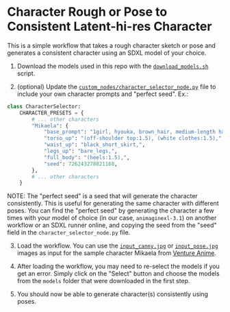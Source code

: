 # Character Rough or Pose to Consistent Latent-hi-res Character

This is a simple workflow that takes a rough character sketch or pose and generates a consistent character using an SDXL model of your choice.

1. Download the models used in this repo with the [`download_models.sh`](../download_models.sh) script.

2. (optional) Update the [`custom_nodes/character_selector_node.py`](custom_nodes/character_selector_node.py) file to include your own character prompts and "perfect seed". Ex.:

```python
class CharacterSelector:
    CHARACTER_PRESETS = {
        # ... other characters
        "Mikaela": {
            "base_prompt": "1girl, hyouka, brown_hair, medium-length hair",
            "torso_up": "(off-shoulder top:1.5), (white clothes:1.5),",
            "waist_up": "black_short_skirt,",
            "legs_up": "bare_legs,",
            "full_body": "(heels:1.5),",
            "seed": 726243278021168,
        },
        # ... other characters
    }
```
NOTE: The "perfect seed" is a seed that will generate the character consistently. This is useful for generating the same character with different poses. You can find the "perfect seed" by generating the character a few times with your model of choice (in our case, `animaginexl-3.1`) on another workflow or an SDXL runner online, and copying the seed from the "seed" field in the `character_selector_node.py` file.

3. Load the workflow. You can use the [`input_canny.jpg`](input_canny.jpg) or [`input_pose.jpg`](input_pose.jpg) images as input for the sample character Mikaela from [Venture Anime](https://venture-anime.com/about).

4. After loading the workflow, you may need to re-select the models if you get an error. Simply click on the "Select" button and choose the models from the `models` folder that were downloaded in the first step.

5. You should now be able to generate character(s) consistently using poses.